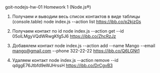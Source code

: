 goit-nodejs-hw-01
Homework 1 (Node.js®)

1. Получаем и выводим весь список контактов в виде таблицы (console.table)
node index.js --action list 
https://ibb.co/p2kjzGs

2. Получаем контакт по id
node index.js --action get --id 05olLMgyVQdWRwgKfg5J6
https://ibb.co/ZhcRzJz

3. Добавялем контакт
node index.js --action add --name Mango --email mango@gmail.com --phone 322-22-22 
https://ibb.co/Q6LGNt1

4. Удаляем контакт
node index.js --action remove --id qdggE76Jtbfd9eWJHrssH
https://ibb.co/DrCgvB3
